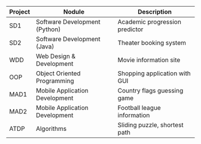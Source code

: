 | Project | Nodule                         | Description                    |
| ------- | ------------------------------ | ------------------------------ |
| SD1     | Software Development (Python)  | Academic progression predictor |
| SD2     | Software Development (Java)    | Theater booking system         |
| WDD     | Web Design & Development       | Movie information site         |
| OOP     | Object Oriented Programming    | Shopping application with GUI  |
| MAD1    | Mobile Application Development | Country flags guessing game    |
| MAD2    | Mobile Application Development | Football league information    |
| ATDP    | Algorithms                     | Sliding puzzle, shortest path  |
